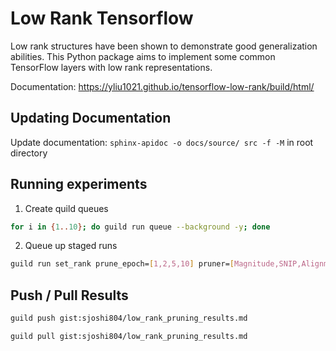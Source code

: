 # Low Rank Tensorflow

Low rank structures have been shown to demonstrate good
generalization abilities. This Python package aims to
implement some common TensorFlow layers with low rank
representations.

Documentation: https://yliu1021.github.io/tensorflow-low-rank/build/html/

## Updating Documentation

Update documentation: ```sphinx-apidoc -o docs/source/ src -f -M``` in root directory

## Running experiments
1. Create quild queues
```bash
for i in {1..10}; do guild run queue --background -y; done
```
2. Queue up staged runs
```bash
guild run set_rank prune_epoch=[1,2,5,10] pruner=[Magnitude,SNIP,Alignment] pruning_scope=[local,global] sparsity=[0.25,0.5,0.75] total_epochs=50 --trials=216 --stage-trials
```

## Push / Pull Results

```bash
guild push gist:sjoshi804/low_rank_pruning_results.md
```

```bash
guild pull gist:sjoshi804/low_rank_pruning_results.md
```
